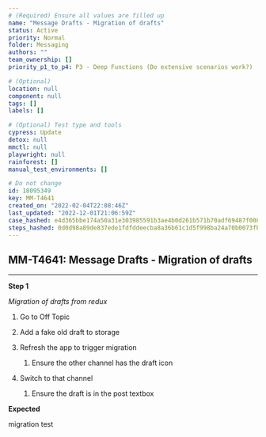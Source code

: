 ```yaml
---
# (Required) Ensure all values are filled up
name: "Message Drafts - Migration of drafts"
status: Active
priority: Normal
folder: Messaging
authors: ""
team_ownership: []
priority_p1_to_p4: P3 - Deep Functions (Do extensive scenarios work?)

# (Optional)
location: null
component: null
tags: []
labels: []

# (Optional) Test type and tools
cypress: Update
detox: null
mmctl: null
playwright: null
rainforest: []
manual_test_environments: []

# Do not change
id: 18095349
key: MM-T4641
created_on: "2022-02-04T22:08:46Z"
last_updated: "2022-12-01T21:06:59Z"
case_hashed: e4d365bbe174a50a31e303985591b3ae4b0d261b571b70adf69487f008d30e97fcca2816790508a6b913f3963eb4b89a
steps_hashed: 0d0d98a89de837ede1fdfddeecba8a36b61c1d5f998ba24a70b0073fba107f60f5eb942a17e48151fe12ab3f1bb4cf32
---
```


<!-- (Auto-generated) Based on frontmatter's "key" and "name" -->

## MM-T4641: Message Drafts - Migration of drafts

---

**Step 1**

_Migration of drafts from redux_

1. Go to Off Topic

2. Add a fake old draft to storage

3. Refresh the app to trigger migration

   1. Ensure the other channel has the draft icon

4. Switch to that channel

   1. Ensure the draft is in the post textbox

**Expected**

migration test
